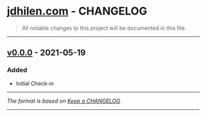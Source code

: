 # [jdhilen.com](https://github.com/jdhillen/jdhillen.com) - CHANGELOG

> All notable changes to this project will be documented in this file.

---

## [v0.0.0](https://github.com/jdhillen/jdhillen.com/releases/tag/0.0.0) - 2021-05-19

### Added

- Initial Check-in

---

_The format is based on [Keep a CHANGELOG](http://keepachangelog.com)_

---
